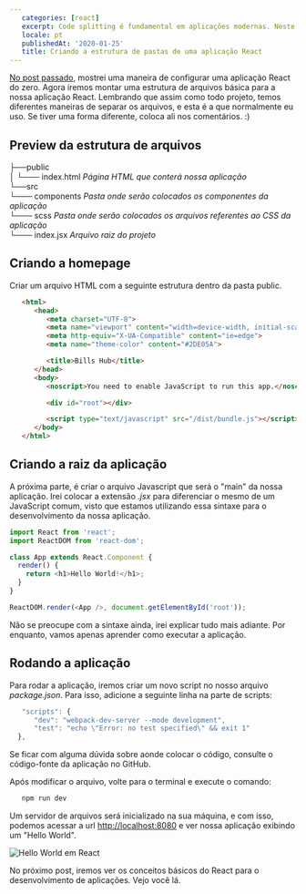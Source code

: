 ```yaml
---
   categories: [react]
   excerpt: Code splitting é fundamental em aplicações modernas. Neste post compartilho com você como gosto de definir a estrutura de uma aplicação React
   locale: pt
   publishedAt: '2020-01-25'
   title: Criando a estrutura de pastas de uma aplicação React
---
```


[No post passado](/blog/configurando-uma-aplicacao-react), mostrei uma maneira de configurar uma aplicação React do zero. Agora iremos montar uma estrutura de arquivos básica para a nossa aplicação React. Lembrando que assim como todo projeto, temos diferentes maneiras de separar os arquivos, e esta é a que normalmente eu uso. Se tiver uma forma diferente, coloca ali nos comentários. :)

## Preview da estrutura de arquivos

├──public <br/>
│ └─── index.html _Página HTML que conterá nossa aplicação_ <br/>
└──src <br/>
└─── components _Pasta onde serão colocados os componentes da aplicação_ <br/>
└─── scss _Pasta onde serão colocados os arquivos referentes ao CSS da aplicação_ <br/>
└─── index.jsx _Arquivo raiz do projeto_ <br/>

## Criando a homepage

Criar um arquivo HTML com a seguinte estrutura dentro da pasta public.

```HTML
   <html>
      <head>
         <meta charset="UTF-8">
         <meta name="viewport" content="width=device-width, initial-scale=1.0">
         <meta http-equiv="X-UA-Compatible" content="ie=edge">
         <meta name="theme-color" content="#2DE05A">

         <title>Bills Hub</title>
      </head>
      <body>
         <noscript>You need to enable JavaScript to run this app.</noscript>

         <div id="root"></div>

         <script type="text/javascript" src="/dist/bundle.js"></script>
      </body>
   </html>
```

## Criando a raiz da aplicação

A próxima parte, é criar o arquivo Javascript que será o "main" da nossa aplicação. Irei colocar a extensão _.jsx_ para diferenciar o mesmo de um JavaScript comum, visto que estamos utilizando essa sintaxe para o desenvolvimento da nossa aplicação.

```javascript
import React from 'react';
import ReactDOM from 'react-dom';

class App extends React.Component {
  render() {
    return <h1>Hello World!</h1>;
  }
}

ReactDOM.render(<App />, document.getElementById('root'));
```

Não se preocupe com a sintaxe ainda, irei explicar tudo mais adiante. Por enquanto, vamos apenas aprender como executar a aplicação.

## Rodando a aplicação

Para rodar a aplicação, iremos criar um novo script no nosso arquivo _package.json_. Para isso, adicione a seguinte linha na parte de scripts:

```javascript
   "scripts": {
      "dev": "webpack-dev-server --mode development",
      "test": "echo \"Error: no test specified\" && exit 1"
  },
```

Se ficar com alguma dúvida sobre aonde colocar o código, consulte o código-fonte da aplicação no GitHub.

Após modificar o arquivo, volte para o terminal e execute o comando:

```bash
   npm run dev
```

Um servidor de arquivos será inicializado na sua máquina, e com isso, podemos acessar a url [http://localhost:8080](http://localhost:8080) e ver nossa aplicação exibindo um "Hello World".

![Hello World em React](/images/react/hello-world-react.png)

No próximo post, iremos ver os conceitos básicos do React para o desenvolvimento de aplicações. Vejo você lá.
